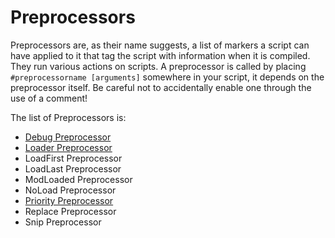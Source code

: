 # Preprocessors

Preprocessors are, as their name suggests, a list of markers a script can have applied to it that tag the script with information when it is compiled.
They run various actions on scripts. A preprocessor is called by placing `#preprocessorname [arguments]` somewhere in your script, it depends on the preprocessor itself. Be careful not to accidentally enable one through the use of a comment!

The list of Preprocessors is:

- [Debug Preprocessor](/zencode/Preprocessors/DebugPreprocessor)
- [Loader Preprocessor](/zencode/Preprocessors/LoaderPreprocessor)
- LoadFirst Preprocessor
- LoadLast Preprocessor
- ModLoaded Preprocessor
- NoLoad Preprocessor
- [Priority Preprocessor](/zencode/Preprocessors/PriorityPreprocessor)
- Replace Preprocessor
- Snip Preprocessor

